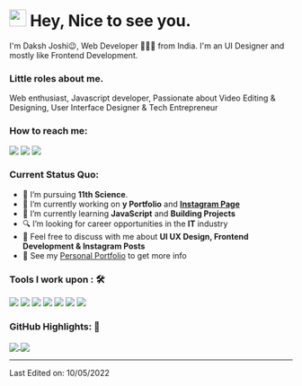 <h1><img src="https://emojis.slackmojis.com/emojis/images/1531849430/4246/blob-sunglasses.gif?1531849430" width="30"/> Hey, Nice to see you.</h1>

I'm Daksh Joshi😉, Web Developer 👨🏻‍💻 from India. I'm an UI Designer and mostly like Frontend Development.

### Little roles about me.
Web enthusiast, Javascript developer, Passionate about Video Editing & Designing, User Interface Designer & Tech Entrepreneur

### How to reach me: 
<a href="mailto: dakshcoodes@gmail.com">
<img src="https://img.shields.io/badge/-dakshcoodes%40gmail.com-7B83EB?&style=for-the-badge&logo=Microsoft-outlook&logoColor=white" ></a>  <a  href="https://www.instagram.com/dakshcodes/">   <img src="https://img.shields.io/badge/@dakshcodes_-%23E4405F.svg?&style=for-the-badge&logo=instagram&logoColor=white"></a>  </a>  <a  href="https://www.dakshjoshi.com/"><img src="https://img.shields.io/badge/dakshjoshi.com-%2312100E.svg?&style=for-the-badge&logo=safari&logoColor=white"></a>

### Current Status Quo:

- 💼 I’m pursuing <strong>11th Science</strong>.
- 🔭 I’m currently working on <strong>y Portfolio</strong> and <strong>[Instagram Page](https://instagram.com/dakshcodes)</strong>
- 🌱 I’m currently learning <strong>JavaScript</strong> and <strong>Building Projects</strong>
- 🔍 I’m looking for career opportunities in the <strong>IT</strong> industry
- 💬 Feel free to discuss with me about <strong>UI UX Design, Frontend Development & Instagram Posts</strong>
- 👀 See my [Personal Portfolio](https://www.dakshjoshi.com) to get more info

### Tools I work upon : 🛠

<img src="https://img.shields.io/badge/javascript%20-%23323330.svg?&style=for-the-badge&logo=javascript&logoColor=%23F7DF1E">  <img src="https://img.shields.io/badge/React%20-%23323330.svg?&style=for-the-badge&logo=react&logoColor=%0AA1DD">  <img src="https://img.shields.io/badge/Wordpress%20-%23323330.svg?&style=for-the-badge&logo=wordpress&logoColor=%2155CD">  <img src="https://img.shields.io/badge/mongodb%20-%2347A248svg?&style=for-the-badge&logo=mongodb&logoColor=white">   <img src="https://img.shields.io/badge/git%20-%23F05032.svg?&style=for-the-badge&logo=git&logoColor=white"/>   <img src="http://img.shields.io/badge/-VS%20Code-000000?style=for-the-badge&logo=Visual-studio-code&logoColor=blue">  <img src="https://img.shields.io/badge/AdobeXD%20-%23323330.svg?&style=for-the-badge&logo=adobexd&logoColor=%0AA1DD">


### GitHub Highlights: :blossom:
<a href="">
  <img align="center" src="https://github-readme-stats.vercel.app/api/top-langs/?username=dakshftw&langs_count=8&layout=compact&theme=material-palenight&hide=html,Tcl" />
</a>
<a href="">
  <img align="center" src="http://github-readme-streak-stats.herokuapp.com?user=dakshftw&theme=material-palenight"/>
</a>


-----

Last Edited on: 10/05/2022

